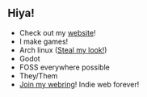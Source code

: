 ## Hiya! 
- Check out my [website](https://fireye.coffee)!
- I make games!
- Arch linux ([Steal my look!](https://github.com/Fireye04/dotfiles))
- Godot
- FOSS everywhere possible
- They/Them
- [Join my webring](https://gdt.fireye.coffee)! Indie web forever!
